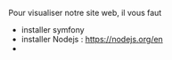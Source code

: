 Pour visualiser notre site web, il vous faut
  - installer symfony
  - installer Nodejs : https://nodejs.org/en
  - 
